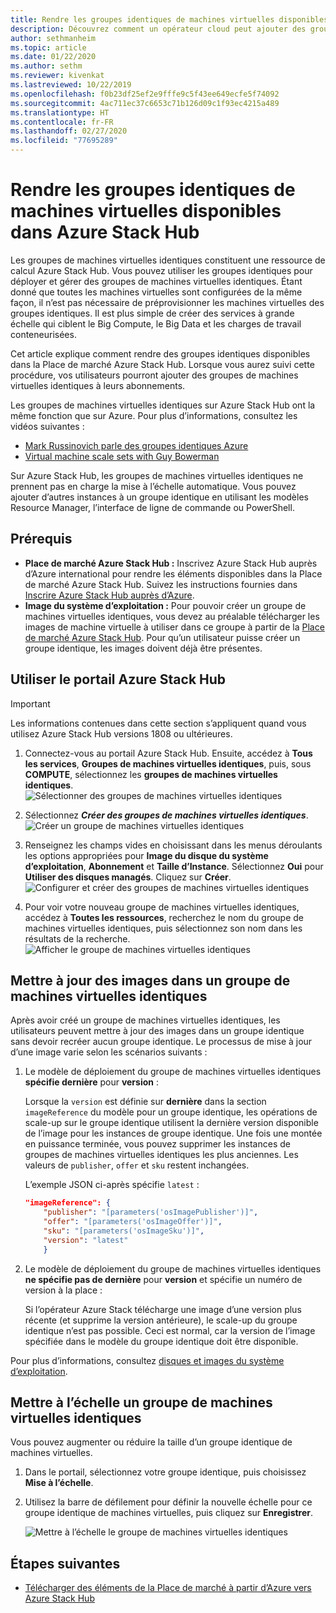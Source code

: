 ```yaml
---
title: Rendre les groupes identiques de machines virtuelles disponibles dans Azure Stack Hub
description: Découvrez comment un opérateur cloud peut ajouter des groupes de machines virtuelles identiques à la Place de marché Azure Stack Hub.
author: sethmanheim
ms.topic: article
ms.date: 01/22/2020
ms.author: sethm
ms.reviewer: kivenkat
ms.lastreviewed: 10/22/2019
ms.openlocfilehash: f0b23df25ef2e9fffe9c5f43ee649ecfe5f74092
ms.sourcegitcommit: 4ac711ec37c6653c71b126d09c1f93ec4215a489
ms.translationtype: HT
ms.contentlocale: fr-FR
ms.lasthandoff: 02/27/2020
ms.locfileid: "77695289"
---
```

# <a name="make-virtual-machine-scale-sets-available-in-azure-stack-hub"></a>Rendre les groupes identiques de machines virtuelles disponibles dans Azure Stack Hub

Les groupes de machines virtuelles identiques constituent une ressource de calcul Azure Stack Hub. Vous pouvez utiliser les groupes identiques pour déployer et gérer des groupes de machines virtuelles identiques. Étant donné que toutes les machines virtuelles sont configurées de la même façon, il n’est pas nécessaire de préprovisionner les machines virtuelles des groupes identiques. Il est plus simple de créer des services à grande échelle qui ciblent le Big Compute, le Big Data et les charges de travail conteneurisées.

Cet article explique comment rendre des groupes identiques disponibles dans la Place de marché Azure Stack Hub. Lorsque vous aurez suivi cette procédure, vos utilisateurs pourront ajouter des groupes de machines virtuelles identiques à leurs abonnements.

Les groupes de machines virtuelles identiques sur Azure Stack Hub ont la même fonction que sur Azure. Pour plus d’informations, consultez les vidéos suivantes :

* [Mark Russinovich parle des groupes identiques Azure](https://channel9.msdn.com/Blogs/Regular-IT-Guy/Mark-Russinovich-Talks-Azure-Scale-Sets/)
* [Virtual machine scale sets with Guy Bowerman](https://channel9.msdn.com/Shows/Cloud+Cover/Episode-191-Virtual-Machine-Scale-Sets-with-Guy-Bowerman)

Sur Azure Stack Hub, les groupes de machines virtuelles identiques ne prennent pas en charge la mise à l’échelle automatique. Vous pouvez ajouter d’autres instances à un groupe identique en utilisant les modèles Resource Manager, l’interface de ligne de commande ou PowerShell.

## <a name="prerequisites"></a>Prérequis

* **Place de marché Azure Stack Hub :** Inscrivez Azure Stack Hub auprès d’Azure international pour rendre les éléments disponibles dans la Place de marché Azure Stack Hub. Suivez les instructions fournies dans [Inscrire Azure Stack Hub auprès d’Azure](azure-stack-registration.md).
* **Image du système d’exploitation :** Pour pouvoir créer un groupe de machines virtuelles identiques, vous devez au préalable télécharger les images de machine virtuelle à utiliser dans ce groupe à partir de la [Place de marché Azure Stack Hub](azure-stack-download-azure-marketplace-item.md). Pour qu’un utilisateur puisse créer un groupe identique, les images doivent déjà être présentes.

## <a name="use-the-azure-stack-hub-portal"></a>Utiliser le portail Azure Stack Hub

>[!IMPORTANT]  
> Les informations contenues dans cette section s’appliquent quand vous utilisez Azure Stack Hub versions 1808 ou ultérieures.

1. Connectez-vous au portail Azure Stack Hub. Ensuite, accédez à **Tous les services**, **Groupes de machines virtuelles identiques**, puis, sous **COMPUTE**, sélectionnez les **groupes de machines virtuelles identiques**.
   ![Sélectionner des groupes de machines virtuelles identiques](media/azure-stack-compute-add-scalesets/all-services.png)

2. Sélectionnez ***Créer des groupes de machines virtuelles identiques***.
   ![Créer un groupe de machines virtuelles identiques](media/azure-stack-compute-add-scalesets/create-scale-set.png)

3. Renseignez les champs vides en choisissant dans les menus déroulants les options appropriées pour **Image du disque du système d’exploitation**, **Abonnement** et **Taille d’Instance**. Sélectionnez **Oui** pour **Utiliser des disques managés**. Cliquez sur **Créer**.
    ![Configurer et créer des groupes de machines virtuelles identiques](media/azure-stack-compute-add-scalesets/create.png)

4. Pour voir votre nouveau groupe de machines virtuelles identiques, accédez à **Toutes les ressources**, recherchez le nom du groupe de machines virtuelles identiques, puis sélectionnez son nom dans les résultats de la recherche.
   ![Afficher le groupe de machines virtuelles identiques](media/azure-stack-compute-add-scalesets/search.png)

## <a name="update-images-in-a-virtual-machine-scale-set"></a>Mettre à jour des images dans un groupe de machines virtuelles identiques

Après avoir créé un groupe de machines virtuelles identiques, les utilisateurs peuvent mettre à jour des images dans un groupe identique sans devoir recréer aucun groupe identique. Le processus de mise à jour d’une image varie selon les scénarios suivants :

1. Le modèle de déploiement du groupe de machines virtuelles identiques **spécifie dernière** pour **version** :  

   Lorsque la `version` est définie sur **dernière** dans la section `imageReference` du modèle pour un groupe identique, les opérations de scale-up sur le groupe identique utilisent la dernière version disponible de l’image pour les instances de groupe identique. Une fois une montée en puissance terminée, vous pouvez supprimer les instances de groupes de machines virtuelles identiques les plus anciennes. Les valeurs de `publisher`, `offer` et `sku` restent inchangées.

   L’exemple JSON ci-après spécifie `latest` :  

    ```json  
    "imageReference": {
        "publisher": "[parameters('osImagePublisher')]",
        "offer": "[parameters('osImageOffer')]",
        "sku": "[parameters('osImageSku')]",
        "version": "latest"
        }
    ```

2. Le modèle de déploiement du groupe de machines virtuelles identiques **ne spécifie pas de dernière** pour **version** et spécifie un numéro de version à la place :  

    Si l’opérateur Azure Stack télécharge une image d’une version plus récente (et supprime la version antérieure), le scale-up du groupe identique n’est pas possible. Ceci est normal, car la version de l’image spécifiée dans le modèle du groupe identique doit être disponible.  

Pour plus d’informations, consultez [disques et images du système d’exploitation](../user/azure-stack-compute-overview.md#operating-system-disks-and-images).  

## <a name="scale-a-virtual-machine-scale-set"></a>Mettre à l’échelle un groupe de machines virtuelles identiques

Vous pouvez augmenter ou réduire la taille d’un groupe identique de machines virtuelles.

1. Dans le portail, sélectionnez votre groupe identique, puis choisissez **Mise à l’échelle**.

2. Utilisez la barre de défilement pour définir la nouvelle échelle pour ce groupe identique de machines virtuelles, puis cliquez sur **Enregistrer**.

     ![Mettre à l’échelle le groupe de machines virtuelles identiques](media/azure-stack-compute-add-scalesets/scale.png)

## <a name="next-steps"></a>Étapes suivantes

* [Télécharger des éléments de la Place de marché à partir d’Azure vers Azure Stack Hub](azure-stack-download-azure-marketplace-item.md)
